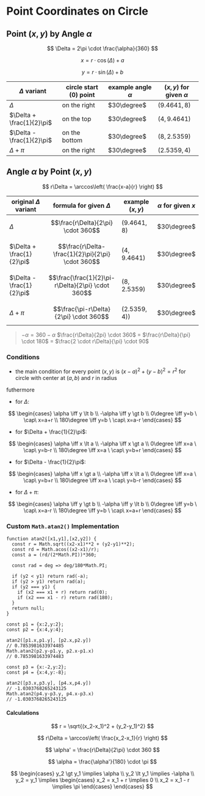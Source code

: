 # Point Coordinates on Circle

## Point $(x,y)$ by Angle $\alpha$

$$
\Delta = 2\pi \cdot \frac{\alpha}{360}
$$

$$
x = r \cdot \cos(\Delta) + a
$$

$$
y = r \cdot \sin(\Delta) + b
$$

| $\Delta$ variant | circle start (0) point | example angle $\alpha$ | $(x,y)$ for given $\alpha$ |
|--|--|--|--|
| $\Delta$ | on the right | $30\degree$ | $(9.4641, 8)$ |
| $\Delta + \frac{1}{2}\pi$ | on the top | $30\degree$ | $(4, 9.4641)$ |
| $\Delta - \frac{1}{2}\pi$ | on the bottom | $30\degree$ | $(8, 2.5359)$ |
| $\Delta + \pi$ | on the right | $30\degree$ | $(2.5359, 4)$ |

## Angle $\alpha$ by Point $(x,y)$

$$
r\Delta = \arccos\left( \frac{x-a}{r} \right)
$$

| original $\Delta$ variant | formula for given $\Delta$ | example $(x,y)$ | $\alpha$ for given $x$ |
|--|--|--|--|
| $\Delta$ | $$\frac{r\Delta}{2\pi} \cdot 360$$ | $(9.4641,8)$ | $30\degree$ |
| $\Delta + \frac{1}{2}\pi$ | $$\frac{r\Delta-\frac{1}{2}\pi}{2\pi} \cdot 360$$ | $(4, 9.4641)$ | $30\degree$ |
| $\Delta - \frac{1}{2}\pi$ | $$\frac{\frac{1}{2}\pi-r\Delta}{2\pi} \cdot 360$$ | $(8, 2.5359)$ | $30\degree$ |
| $\Delta + \pi$ | $$\frac{\pi-r\Delta}{2\pi} \cdot 360$$ | $(2.5359, 4))$ | $30\degree$ |

> $-\alpha = 360-\alpha$
> $\frac{r\Delta}{2pi} \cdot 360$ = $\frac{r\Delta}{\pi} \cdot 180$ = $\frac{2 \cdot r\Delta}{\pi} \cdot 90$

### Conditions

* the main condition for every point $(x,y)$ is $(x-a)^2 + (y-b)^2 = r^2$ for circle with center at $(a,b)$ and $r$ in radius

futhermore

- for $\Delta$:

$$
\begin{cases}
\alpha \iff y \lt b
\\
-\alpha \iff y \gt b
\\
0\degree \iff y=b \ \cap\ x=a+r
\\
180\degree \iff y=b \ \cap\ x=a-r
\end{cases}
$$

- for $\Delta + \frac{1}{2}\pi$:
  
$$
\begin{cases}
\alpha \iff x \lt a
\\
-\alpha \iff x \gt a
\\
0\degree \iff x=a \ \cap\ y=b-r
\\
180\degree \iff x=a \ \cap\ y=b+r
\end{cases}
$$

- for $\Delta - \frac{1}{2}\pi$:

$$
\begin{cases}
\alpha \iff x \gt a
\\
-\alpha \iff x \lt a
\\
0\degree \iff x=a \ \cap\ y=b+r
\\
180\degree \iff x=a \ \cap\ y=b-r
\end{cases}
$$

- for $\Delta + \pi$:

$$
\begin{cases}
\alpha \iff y \gt b
\\
-\alpha \iff y \lt b
\\
0\degree \iff y=b \ \cap\ x=a-r
\\
180\degree \iff y=b \ \cap\ x=a+r
\end{cases}
$$

### Custom `Math.atan2()` Implementation

```
function atan2([x1,y1],[x2,y2]) {
  const r = Math.sqrt((x2-x1)**2 + (y2-y1)**2);
  const rd = Math.acos((x2-x1)/r);
  const a = (rd/(2*Math.PI))*360;

  const rad = deg => deg/180*Math.PI;

  if (y2 < y1) return rad(-a);
  if (y2 > y1) return rad(a);
  if (y2 === y1) {
    if (x2 === x1 + r) return rad(0);
    if (x2 === x1 - r) return rad(180);
  }
  return null;
}
```

```
const p1 = {x:2,y:2};
const p2 = {x:4,y:4};

atan2([p1.x,p1.y], [p2.x,p2.y])
// 0.7853981633974485
Math.atan2(p2.y-p1.y, p2.x-p1.x)
// 0.7853981633974483

const p3 = {x:-2,y:2};
const p4 = {x:4,y:-8};

atan2([p3.x,p3.y], [p4.x,p4.y])
// -1.0303768265243125
Math.atan2(p4.y-p3.y, p4.x-p3.x)
// -1.0303768265243125
```

#### Calculations

$$
r = \sqrt{(x_2-x_1)^2 + (y_2-y_1)^2}
$$

$$
r\Delta = \arccos\left( \frac{x_2-x_1}{r} \right)
$$

$$
\alpha' = \frac{r\Delta}{2\pi} \cdot 360
$$

$$
\alpha = \frac{\alpha'}{180} \cdot \pi
$$

$$
\begin{cases}
y_2 \gt y_1 \implies \alpha
\\
y_2 \lt y_1 \implies -\alpha
\\
y_2 = y_1 \implies
\begin{cases}
x_2 = x_1 + r \implies 0
\\
x_2 = x_1 - r \implies \pi
\end{cases}
\end{cases}
$$